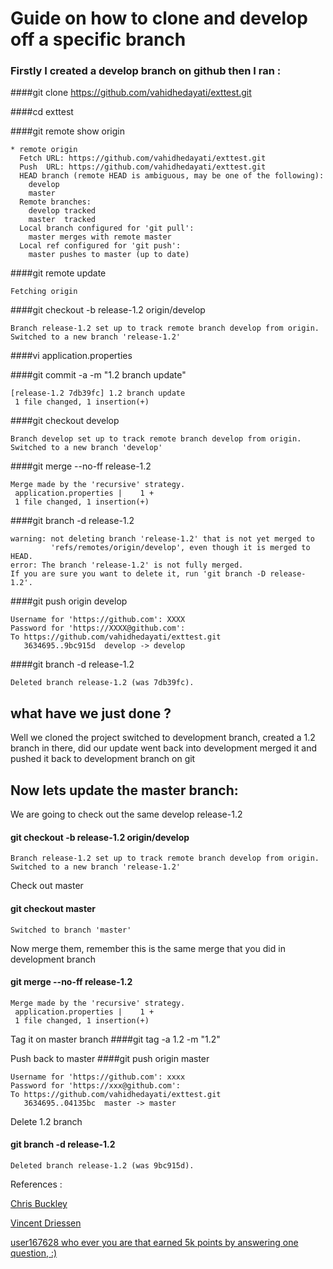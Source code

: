 # Guide on how to clone and develop off a specific branch 
### Firstly I created a develop branch on github then I ran :


####git clone https://github.com/vahidhedayati/exttest.git


####cd exttest


####git remote show origin
```
* remote origin
  Fetch URL: https://github.com/vahidhedayati/exttest.git
  Push  URL: https://github.com/vahidhedayati/exttest.git
  HEAD branch (remote HEAD is ambiguous, may be one of the following):
    develop
    master
  Remote branches:
    develop tracked
    master  tracked
  Local branch configured for 'git pull':
    master merges with remote master
  Local ref configured for 'git push':
    master pushes to master (up to date)
```

####git remote update
```
Fetching origin
```

####git checkout -b release-1.2 origin/develop
```
Branch release-1.2 set up to track remote branch develop from origin.
Switched to a new branch 'release-1.2'
```

####vi application.properties 


####git commit -a -m "1.2 branch update"
```
[release-1.2 7db39fc] 1.2 branch update
 1 file changed, 1 insertion(+)
```

####git checkout develop
```
Branch develop set up to track remote branch develop from origin.
Switched to a new branch 'develop'
```


####git merge --no-ff release-1.2
```
Merge made by the 'recursive' strategy.
 application.properties |    1 +
 1 file changed, 1 insertion(+)
```


####git branch -d  release-1.2
```
warning: not deleting branch 'release-1.2' that is not yet merged to
         'refs/remotes/origin/develop', even though it is merged to HEAD.
error: The branch 'release-1.2' is not fully merged.
If you are sure you want to delete it, run 'git branch -D release-1.2'.
```

####git push origin develop
```
Username for 'https://github.com': XXXX
Password for 'https://XXXX@github.com': 
To https://github.com/vahidhedayati/exttest.git
   3634695..9bc915d  develop -> develop
```

####git branch -d  release-1.2
```
Deleted branch release-1.2 (was 7db39fc).
```



## what have we just done ? 

Well we cloned the project switched to development branch, created a 1.2 branch in there, did our update went back into development merged it and pushed it back to development branch on git 


## Now lets update the master branch:

We are going to check out the same develop release-1.2

#### git checkout -b release-1.2 origin/develop
```
Branch release-1.2 set up to track remote branch develop from origin.
Switched to a new branch 'release-1.2'
```

Check out master 
#### git checkout master
```
Switched to branch 'master'
```

Now merge them, remember this is the same merge that you did in development branch

#### git merge --no-ff release-1.2
```
Merge made by the 'recursive' strategy.
 application.properties |    1 +
 1 file changed, 1 insertion(+)
```

Tag it on master branch
####git tag -a 1.2 -m "1.2"

Push back to master 
####git push origin master
```
Username for 'https://github.com': xxxx
Password for 'https://xxx@github.com': 
To https://github.com/vahidhedayati/exttest.git
   3634695..04135bc  master -> master
```

Delete 1.2 branch
#### git branch -d release-1.2
```
Deleted branch release-1.2 (was 9bc915d).
```


References :

[Chris Buckley](http://www.puresrc.com/)

[Vincent Driessen](http://nvie.com/posts/a-successful-git-branching-model/)

[user167628 who ever you are that earned 5k points by answering one question, :)](http://stackoverflow.com/questions/945654/git-checkout-on-a-remote-branch-does-not-work)
